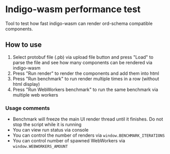 # Indigo-wasm performance test 

Tool to test how fast indigo-wasm can render ord-schema compatible components.

## How to use

1. Select protobuf file (.pb) via upload file button and press "Load" to parse the file and see how many components can be rendered via indigo-wasm
2. Press "Run render" to render the components and add them into html
3. Press "Run benchmark" to run render multiple times in a row (without html display)
4. Press "Run WebWorkers benchmark" to run the same benchmark via multiple web workers

### Usage comments
* Benchmark will freeze the main UI render thread until it finishes. Do not stop the script while it is running
* You can view run status via console
* You can control the number of renders via `window.BENCHMARK_ITERATIONS`
* You can control number of spawned WebWorkers via `window.WEBWORKERS_AMOUNT`
